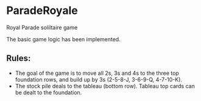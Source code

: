 # ParadeRoyale
Royal Parade soliltaire game

The basic game logic has been implemented.

## Rules:
- The goal of the game is to move all 2s, 3s and 4s to the three top foundation rows, and build up by 3s (2-5-8-J, 3-6-9-Q, 4-7-10-K).
- The stock pile deals to the tableau (bottom row). Tableau top cards can be dealt to the foundation.
